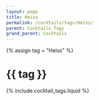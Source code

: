 ```yaml
---
layout: page
title: Heiss
permalink: /cocktails/tags/Heiss/
parent: Cocktails Tags
grand_parent: Cocktails
---
```

{% assign tag = "Heiss" %}
# {{ tag }}
{% include cocktail_tags.liquid %}